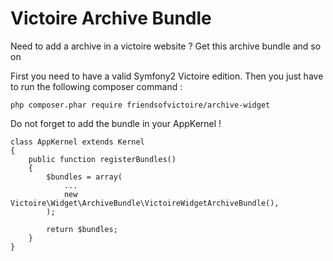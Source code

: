 Victoire Archive Bundle
============

Need to add a archive in a victoire website ?
Get this archive bundle and so on

First you need to have a valid Symfony2 Victoire edition.
Then you just have to run the following composer command :

    php composer.phar require friendsofvictoire/archive-widget

Do not forget to add the bundle in your AppKernel !

    class AppKernel extends Kernel
    {
        public function registerBundles()
        {
            $bundles = array(
                ...
                new Victoire\Widget\ArchiveBundle\VictoireWidgetArchiveBundle(),
            );

            return $bundles;
        }
    }
